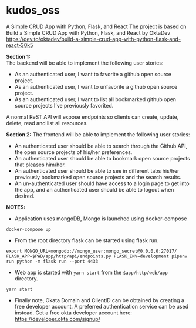 # kudos_oss

A Simple CRUD App with Python, Flask, and React
The project is based on Build a Simple CRUD App with Python, Flask, and React by OktaDev
https://dev.to/oktadev/build-a-simple-crud-app-with-python-flask-and-react-30k5


**Section 1:** <br>
The backend will be able to implement the following user stories:

* As an authenticated user, I want to favorite a github open source project.
* As an authenticated user, I want to unfavorite a github open source project.
* As an authenticated user, I want to list all bookmarked github open source projects I’ve previously favorited.

A normal ReST API will expose endpoints so clients can create, update, delete, read and list all resources.     


**Section 2:**
The frontend will be able to implement the following user stories:

* An authenticated user should be able to search through the Github API, the open source projects of his/her preferences. 
* An authenticated user should be able to bookmark open source projects that pleases him/her. 
* An authenticated user should be able to see in different tabs his/her previously bookmarked open source projects and the search results.
* An un-authenticated user should have access to a login page to get into the app, and an authenticated user should be able to logout when desired.


**NOTES:** <br>
* Application uses mongoDB, Mongo is launched using docker-compose
```
docker-compose up
```


* From the root directory flask can be started using flask run. 
```
export MONGO_URL=mongodb://mongo_user:mongo_secret@0.0.0.0:27017/        
FLASK_APP=$PWD/app/http/api/endpoints.py FLASK_ENV=development pipenv run python -m flask run --port 4433
```

* Web app is started with `yarn start` from the `$app/http/web/app` directory. 
```
yarn start
```

* Finally note, Okata Domain and ClientID can be obtained by creating a free developer account. A preferred authentication service can be used instead. Get a free okta developer account here: https://developer.okta.com/signup/

